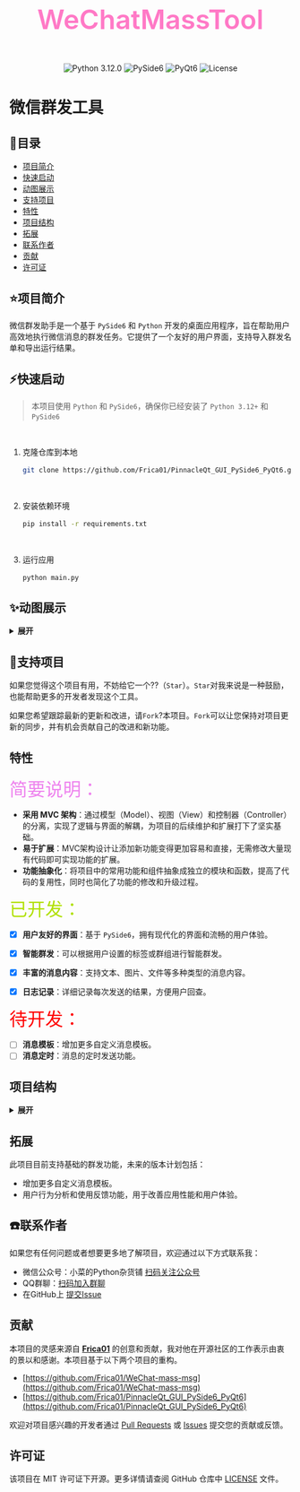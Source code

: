 <div align="center" height="256" width="256">
    <h1 style="font-size:36pt; font-weight:600; color:#ff79c6;">WeChatMassTool</h1>
<br>
<img alt="Python 3.12.0" src="https://img.shields.io/badge/Python-3.12.0-informational?style=flat&logo=python&logoColor=white&color=3776AB"/>
<img alt="PySide6" src="https://img.shields.io/badge/PySide6-Compatible-informational?style=flat&logo=qt&logoColor=white&color=41CD52"/>
<img alt="PyQt6" src="https://img.shields.io/badge/PyQt6-Compatible-informational?style=flat&logo=qt&logoColor=white&color=41CD52"/>
<img alt="License" src="https://img.shields.io/badge/license-MIT-green?style=flat&logo=opensourceinitiative&logoColor=white"/>

</div>

# 微信群发工具

## 📖目录
- [项目简介](#项目简介)
- [快速启动](#快速启动)
- [动图展示](#动图展示)
- [支持项目](#支持项目)
- [特性](#特性)
- [项目结构](#项目结构)
- [拓展](#拓展)
- [联系作者](#联系作者)
- [贡献](#贡献)
- [许可证](#许可证)

## ⭐项目简介
微信群发助手是一个基于 `PySide6` 和 `Python` 开发的桌面应用程序，旨在帮助用户高效地执行微信消息的群发任务。它提供了一个友好的用户界面，支持导入群发名单和导出运行结果。

## ⚡快速启动
>本项目使用 `Python` 和 `PySide6`，确保你已经安装了 `Python 3.12+` 和 `PySide6`

<br>

1. 克隆仓库到本地
   ```bash
   git clone https://github.com/Frica01/PinnacleQt_GUI_PySide6_PyQt6.git
   ```
<br>

2. 安装依赖环境
   ```bash
   pip install -r requirements.txt
   ```
<br>

3. 运行应用
   ```bash
   python main.py
   ```

## ✨动图展示

<details>
<summary><b>展开</b></summary>


### 启动界面

<img src="assets/program_launch.gif" alt="program_launch"/>

### 基本展示

<img src="assets/program_animation.gif" alt="assets%2Fprogram_animation"/>

### 运行展示

<img src="assets/program_running.gif" alt="assets%program_running"/>



</details>

## 🧐支持项目

如果您觉得这个项目有用，不妨给它一个??（`Star`）。`Star`对我来说是一种鼓励，也能帮助更多的开发者发现这个工具。

如果您希望跟踪最新的更新和改进，请`Fork`?本项目。`Fork`可以让您保持对项目更新的同步，并有机会贡献自己的改进和新功能。

## 特性
<font size=6 color=Violet>简要说明：</font>
- **采用 MVC 架构**：通过模型（Model）、视图（View）和控制器（Controller）的分离，实现了逻辑与界面的解耦，为项目的后续维护和扩展打下了坚实基础。
- **易于扩展**：MVC架构设计让添加新功能变得更加容易和直接，无需修改大量现有代码即可实现功能的扩展。
- **功能抽象化**：将项目中的常用功能和组件抽象成独立的模块和函数，提高了代码的复用性，同时也简化了功能的修改和升级过程。


<font color='bluesky' size=6>已开发：</font>
-[x] **用户友好的界面**：基于 `PySide6`，拥有现代化的界面和流畅的用户体验。
-[x] **智能群发**：可以根据用户设置的标签或群组进行智能群发。
-[x] **丰富的消息内容**：支持文本、图片、文件等多种类型的消息内容。
-[x] **日志记录**：详细记录每次发送的结果，方便用户回查。


<font color='red' size=6>待开发：</font>
-[ ] **消息模板**：增加更多自定义消息模板。
-[ ] **消息定时**：消息的定时发送功能。

## 项目结构

<details>
<summary><b>展开</b></summary>

```md
WeChatMassTool/
├── assets/              # 展示图片
├── config/              # 应用配置相关文件
│   ├── __init__.py
│   └── config.py        # 应用的全局配置设置
├── controllers/         # MVC 中的控制器组件
│   ├── __init__.py
│   └── controller_main.py
├── make/                # pyinstaller打包文件
├── models/              # MVC 中的模型组件，处理数据逻辑
│   ├── __init__.py
│   ├── model_generator_csv.py
│   └── model_main.py
├── tests/               # 单元测试和功能测试文件
│   ├── __init__.py
│   └── test.py
├── utils/
│   ├── __init__.py
│   ├── utils.py
│   ├── wx_operation.py
│   └── wx_operation.py.bak
├── views/               # MVC 中的视图组件，用户界面文件
│   ├── resources/       # UI 资源，如图标、图片等
│   │   ├── icons/
│   │   ├── images/
│   │   ├── svgs/
│   │   ├── themes/      # UI 主题文件
│   │   ├── ui_files/    # Qt Designer UI 文件
│   │   └── resources.qrc
│   ├── ui_components/   # 重用的UI组件和逻辑
│   │   ├── __init__.py
│   │   ├── animations.py  # 动画效果实现
│   │   └── ui_setup.py    # UI设置和初始化
│   ├── ui_designs/      # UI 设计文件，基于PySide6自动生成的Python文件
│   │   ├── __init__.py
│   │   ├── resources_rc.py
│   │   ├── ui_login.py    # 登录界面UI设计
│   │   └── ui_main.py     # 主界面UI设计
│   ├── widgets/         # 自定义的Qt Widgets
│   │   ├── __init__.py
│   │   ├── custom_grips.py  # 自定义窗口调整大小控件
│   │   ├── login_window.py  # 登录窗口实现
│   │   └── main_window.py   # 主窗口实现
│   ├── __init__.py
│   └── view_main.py     # 主视图管理器，负责整合和管理应用的所有视图
├── LICENSE
├── README.md
├── main.py              # 应用程序的入口文件
└── requirements.txt

```
</details>

## 拓展
此项目目前支持基础的群发功能，未来的版本计划包括：
- 增加更多自定义消息模板。
- 用户行为分析和使用反馈功能，用于改善应用性能和用户体验。

## ☎️联系作者
如果您有任何问题或者想要更多地了解项目，欢迎通过以下方式联系我：
- 微信公众号：小菜的Python杂货铺 [扫码关注公众号](./assets/WeChat_Official_Account.jpg)
- QQ群聊：[扫码加入群聊](./assets/QQ_group.png)
- 在GitHub上 [提交Issue](https://github.com/Frica01/WeChatMassTool/issues)

## 贡献
本项目的灵感来源自 [**Frica01**](https://github.com/Frica01) 的创意和贡献，我对他在开源社区的工作表示由衷的景以和感谢。本项目基于以下两个项目的重构。
- [https://github.com/Frica01/WeChat-mass-msg](https://github.com/Frica01/WeChat-mass-msg)
- [https://github.com/Frica01/PinnacleQt_GUI_PySide6_PyQt6](https://github.com/Frica01/PinnacleQt_GUI_PySide6_PyQt6)


欢迎对项目感兴趣的开发者通过 [Pull Requests](https://github.com/Frica01/WeChatMassTool/pulls) 或 [Issues](https://github.com/Frica01/WeChatMassTool/issues) 提交您的贡献或反馈。

## 许可证
该项目在 MIT 许可证下开源。更多详情请查阅 GitHub 仓库中 [LICENSE](LICENSE) 文件。
